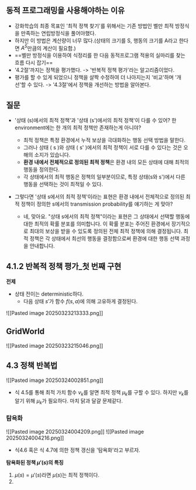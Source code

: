 ## 동적 프로그래밍을 사용해야하는 이유
- 강화학습의 최종 목표인 '최적 정책 찾기'를 위해서는 기존 방법인 벨만 최적 방정식을 만족하는 연립방정식을 풀어야했다.
- 하지만 이 방법은 계산량이 너무 많다.(상태의 크기를 S, 행동의 크기를 A라고 한다면 $A^S$만큼의 계산이 필요함.)
- ==벨만 방정식을 이용하여 식정리를 한 다음 동적프로그램 적용의 실마리를 찾는 흐름 다시 잡기==
- '4.2절'까지는 정책을 평가했다. -> '반복적 정책 평가'라는 알고리즘이었다.
- 평가를 할 수 있게 되었으니 정책을 살짝 수정하여 더 나아지는지 '비교'하며 '개선'할 수 있다. -> '4.3절'에서 정책을 개선하는 방법을 알아본다.

## 질문
- '상태 (s)에서의 최적 정책'과 '상태 (s')에서의 최적 정책'이 다를 수 있어? 한 environment에는 한 개의 최적 정책만 존재하는게 아니야?
	- 최적 정책은 특정 환경에서 누적 보상을 극대화하는 행동 선택 방법을 말한다.
	- 그러나 상태 ( s )와 상태 ( s' )에서의 최적 정책이 서로 다를 수 있다는 것은 오해의 소지가 있습니다.
	- **환경 내에서 전체적으로 정의된 최적 정책**은 환경 내의 모든 상태에 대해 최적의 행동을 정의한다.
	- 각 상태에서의 최적 행동은 정책의 일부분이므로, 특정 상태(s와 s')에서 다른 행동을 선택하는 것이 최적일 수 있다.

- 그렇다면 '상태 s에서의 최적 정책'이라는 표현은 환경 내에서 전체적으로 정의된 최적 정책이 정의한 s에서의 transmission probability를 얘기하는 게 맞아?
	- 네, 맞아요. "상태 s에서의 최적 정책"이라는 표현은 그 상태에서 선택할 행동에 대한 최적의 확률 분포를 의미합니다. 이 확률 분포는 주어진 환경에서 장기적으로 최대의 보상을 받을 수 있도록 정의된 전체 최적 정책에 의해 결정됩니다. 최적 정책은 각 상태에서 최선의 행동을 결정함으로써 환경에 대한 행동 선택 과정을 안내합니다.


## 4.1.2 반복적 정책 평가_첫 번째 구현
**전제**
- 상태 전이는 deterministic하다.
	- 다음 상태 $s'$가 함수 $f(s,a)$에 의해 고유하게 결정된다.

![[Pasted image 20250323213333.png]]


## GridWorld
![[Pasted image 20250323215046.png]]

## 4.3 정책 반복법
![[Pasted image 20250324002851.png]]
- 식 4.5를 통해 최적 가치 함수 $v_k$를 알면 최적 정책 $\mu_k$를 구할 수 있다. 하지만 $v_k$를 알기 위해 $\mu_k$가 필요하다. 마치 닭과 달걀 문제같다.

### 탐욕화
![[Pasted image 20250324004209.png]]
![[Pasted image 20250324004216.png]]
- 식4.6 혹은 식 4.7에 의한 정책 갱신을 '탐욕화'라고 부르자.

**탐욕화된 정책 $\mu'(s)$의 특징**
1. $\mu(s) = \mu'(s)$라면 $\mu(s)$는 최적 정책이다.
2. 
